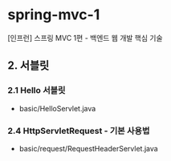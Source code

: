 # spring-mvc-1
[인프런] 스프링 MVC 1편 - 백엔드 웹 개발 핵심 기술

## 2. 서블릿
### 2.1 Hello 서블릿
- basic/HelloServlet.java
### 2.4 HttpServletRequest - 기본 사용법
- basic/request/RequestHeaderServlet.java